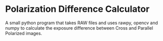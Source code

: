 # Polarization Difference Calculator
A small python program that takes RAW files and uses rawpy, opencv and numpy to calculate the exposure difference between Cross and Parallel Polarized images.

